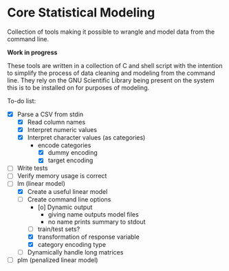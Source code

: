 # Core Statistical Modeling

Collection of tools making it possible to wrangle and model data from the
command line.

**Work in progress**

These tools are written in a collection of C and shell script with the
intention to simplify the process of data cleaning and modeling from the
command line. They rely on the GNU Scientific Library being present on the
system this is to be installed on for purposes of modeling.

To-do list:
- [X] Parse a CSV from stdin
	- [X] Read column names
	- [X] Interpret numeric values
	- [X] Interpret character values (as categories)
		- encode categories
			- [X] dummy encoding
			- [X] target encoding
- [ ] Write tests
- [ ] Verify memory usage is correct
- [ ] lm (linear model)
	- [X] Create a useful linear model
	- [ ] Create command line options
		- [o] Dynamic output
			- giving name outputs model files
			- no name prints summary to stdout
		- [ ] train/test sets?
		- [X] transformation of response variable
		- [X] category encoding type
	- [ ] Dynamically handle long matrices
- [ ] plm (penalized linear model)
